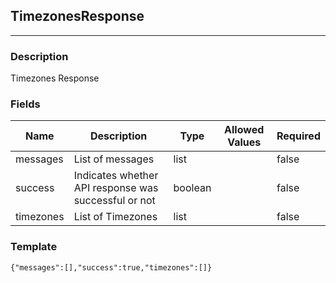 ## TimezonesResponse
---
### Description
Timezones Response
### Fields
| Name | Description | Type | Allowed Values | Required |
| ---- | ----------- | ---- | -------------- | -------- |
| messages | List of messages | list |  | false |
| success | Indicates whether API response was successful or not | boolean |  | false |
| timezones | List of Timezones | list |  | false |
### Template
```
{"messages":[],"success":true,"timezones":[]}
```
